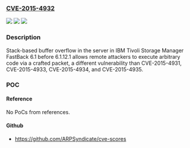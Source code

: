### [CVE-2015-4932](https://cve.mitre.org/cgi-bin/cvename.cgi?name=CVE-2015-4932)
![](https://img.shields.io/static/v1?label=Product&message=n%2Fa&color=blue)
![](https://img.shields.io/static/v1?label=Version&message=n%2Fa&color=blue)
![](https://img.shields.io/static/v1?label=Vulnerability&message=n%2Fa&color=brighgreen)

### Description

Stack-based buffer overflow in the server in IBM Tivoli Storage Manager FastBack 6.1 before 6.1.12.1 allows remote attackers to execute arbitrary code via a crafted packet, a different vulnerability than CVE-2015-4931, CVE-2015-4933, CVE-2015-4934, and CVE-2015-4935.

### POC

#### Reference
No PoCs from references.

#### Github
- https://github.com/ARPSyndicate/cve-scores

